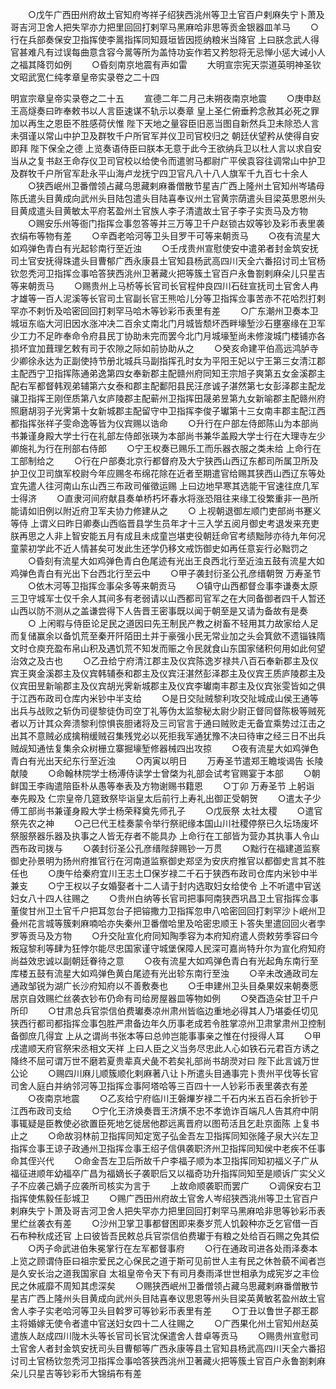 <!-- { "loadSidebar": true } -->
　　○戊午广西田州府故土官知府岑祥子绍狭西洮州等卫土官百户剌麻失宁卜萧及哥吉河卫舍人把失罕亦力把里回回打剌罕马黑麻哈非思等贡金银器皿羊马
　　○行在兵部奏保安卫指挥使李暠指挥同知聂垣皆因揽纳粮米当降官  上曰朕念武人得官甚难凡有过误每曲意含容今暠等所为盖恃功妄作若又矜恕将无忌惮小惩大诫小人之福其降罚如例
　　○昏刻南京地震有声如雷
　　大明宣宗宪天崇道英明神圣钦文昭武宽仁纯孝章皇帝实录卷之二十四


明宣宗章皇帝实录卷之二十五
　　宣德二年二月己未朔夜南京地震
　　○庚申赵王高燧奏曰昨奉敕书以人言臣速谋不轨示以奏章  皇上圣仁俯垂矜念赦其必死之罪加以再生之恩臣不胜感荷伏惟  陛下天地之量容臣旧恶当图自新然兵卫未除恐人言未弭谨以常山中护卫及群牧千户所官军并仪卫司官校归之  朝廷伏望矜从使得自安即拜  陛下保全之德  上览奏语侍臣曰朕本无意于此今王欲纳兵卫以杜人言以求自安当从之复书赵王命存仪卫司官校以给使令而遣驸马都尉广平侯袁容往调常山中护卫及群牧千户所官军赴永平山海卢龙抚宁四卫官凡八十八人旗军千九百七十余人
　　○狭西岷州卫番僧领占藏乌思藏剌麻番僧散节星吉广西上隆州土官知州岑璚母陈氏遣头目黄成向武州头目陆包遣头目陆喜奉议州土官黄宗荫遣头目梁英思恩州头目黄成遣头目黄敏太平府茗盈州土官族人李子清遣故土官子李子实贡马及方物
　　○赐安乐州等衙门指挥佥事忽答等并三万等卫千户赵锁古奴等钞及彩币表里袭衣绢布等物有差
　　○辛酉老哈河等卫头目罗干可等来朝贡马
　　○夜有流星大如鸡弹色青白有光起轸南行至近浊
　　○壬戌贵州宣慰使安中遣弟者封金筑安抚司土官安抚得珠遣头目曹郁广西永康县土官知县杨武高四川天全六番招讨司土官杨钦忽秃河卫指挥佥事哈答狭西洮州卫著藏火把等簇土官百户永鲁劄剌麻朵儿只星吉等来朝贡马
　　○赐贵州上马桥等长官司长官程仲良四川石砫宣抚司土官舍人冉才雄等一百人泥溪等长官司土官副长官王熊哈儿分等卫指挥佥事苦赤不花哈烈打剌罕亦不剌忻及哈密回回打剌罕马哈木等钞彩币表里有差
　　○广东潮州卫奏本卫城垣东临大河旧因水涨冲决二百余丈南北门月城皆颓坏西畔壕堑沙石壅塞缘在卫军少工力不足昨奉命令府县民丁协助未完而罢今北门月城壕堑尚未修浚城门楼铺亦各损坏宜加葺理乞敕有司于农隙之际如前协助从之
　　○癸亥命建平伯高远鸿胪寺少卿徐永达为正副使持节册北城兵马副指挥孔时女为平阳王妃以宁王第三女清江郡主配西宁卫指挥陈通弟逸第四女奉新郡主配赣州府同知王宗旭子爽第五女金溪郡主配右军都督韩观弟辅第六女泰和郡主配鄱阳县民汪彦诚子湛然第七女彭泽郡主配龙骧卫指挥王刚侄质第八女庐陵郡主配蕲州卫指挥田晟弟昱第九女新喻郡主配赣州府照磨胡羽子光霁第十女新城郡主配留守中卫指挥李俊子瓛第十三女南丰郡主配江西都指挥张祥子雯命逸等皆为仪宾赐以诰命
　　○升行在户部左侍郎陈山为本部尚书兼谨身殿大学士行在礼部左侍郎张瑛为本部尚书兼华盖殿大学士行在大理寺左少卿施礼为行在刑部右侍郎
　　○宁王权奏已赐乐工而乐器衣服之类未给  上命行在工部制给之
　　○行在户部奏北京行都督府及大宁狭西山西辽东都司所属卫所及护卫仪卫司旗军校尉今年应赐冬布绵花除在近者至期遣官给赐其狭西山西辽东等处宜先遣人往河南山东山西三布政司催徵运赐  上曰边地早寒其选能干官速往庶几军士得济
　　○直隶河间府献县奏单桥朽坏春水将涨恐阻往来缘工役繁重非一邑所能请如旧例以附近府卫军夫协力修建从之
　　○  上视朝退御左顺门吏部尚书蹇义等侍  上谓义曰昨日卿奏山西临晋县学生员年才十三入学五阅月御史考退发来充吏朕再思之人非上智安能五月有成且未成童岂堪吏役朝廷命官考绩黜陟亦待九年何况童蒙初学此不近人情甚矣可发此生还学仍移文戒饬御史如再任意妄行必黜罚之
　　○昏刻有流星大如鸡弹色青白色尾迹有光出王良西北行至近浊五鼓有流星大如鸡弹色青白有光出下台西北行至云中
　　○甲子袭封衍圣公孔彦缙朝贺  万寿圣节
　　○依木河等卫指挥佥事朵多等来朝贡马
　　○镇守山西都督佥事李谦奏太原三卫守城军士仅千余人其间多有老弱请以山西都司官军之在大同备御者四千人暂还山西以防不测从之盖谦尝得下人告晋王密事既以闻于朝至是又请为备故有是奏
　　○  上闲暇与侍臣论足民之道因曰先王制民产教之树畜不轻用其力故家给人足而复储赢余以备饥荒至秦开阡陌田土并于豪强小民无常业加之头会箕歛不遗锱铢隋文时仓庾充盈布帛山积及遇饥荒不知发而赈之令民就食山东国家储积何用如此何望治效之及古也
　　○乙丑给宁府清江郡主及仪宾陈逸岁禄共八百石奉新郡主及仪宾王爽金溪郡主及仪宾韩辅泰和郡主及仪宾汪湛然彭泽郡主及仪宾王质庐陵郡主及仪宾田昱新喻郡主及仪宾胡光霁新城郡主及仪宾李瓛南丰郡主及仪宾张雯皆如之俱于江西布政司仓库内米钞中半支给
　　○是日交阯贼黎利攻交阯城成山侯王通等出兵与战败之斩伪司徥黎徒伪司空丁礼等伪太监黎秘太尉少尉正督同督陈极等贼死者以万计其众奔溃黎利惊惧丧胆诸将及三司官言于通曰贼败走无备宜乘势过江击之出其不意贼必成擒稍缓贼召集残党必以死拒我军通犹豫不决曰待审之经三日不出兵贼觇知通怯复集余众树栅立寨掘壕堑修器械四出攻掠
　　○夜有流星大如鸡弹色青白有光出天纪东行至近浊
　　○丙寅以明日
　　万寿圣节遣郑王瞻埈谒告  长陵  献陵
　　○命翰林院学士杨溥侍读学士曾棨为礼部会试考官赐宴于本部
　　○朝鲜国王李祹遣陪臣朴从愚等奉表及方物谢赐书籍恩
　　○丁卯  万寿圣节  上躬诣  奉先殿及  仁宗皇帝几筵致祭毕诣皇太后前行上寿礼出御正受朝贺
　　○遣太子少傅工部尚书兼谨身殿大学士杨荣释奠先师孔子
　　○戊辰祭  太社太稷
　　○遣官祭先农之神
　　○己巳代王桂奏蒙令举行祭祀缘本国山川社稷停祭已久坛场废坏祭服祭器乐器及执事之人皆无存者不能具办  上命行在工部皆为营办其执事人令山西布政司拨与
　　○袭封衍圣公孔彦缙陛辞赐钞一万贯
　　○黜行在福建道监察御史孙景明为扬州府推官行在河南道监察御史郑坚为安庆府推官以都御史言其不胜任也
　　○庚午给秦府宜川王志土□保岁禄二千石于狭西布政司仓库内米钞中半兼支
　　○宁王权以子女婚娶者十二人请于封内选取妇女给使令  上不听遣中官送妇女八十四人往赐之
　　○贵州白纳等长官司把事阿南狭西巩昌卫土官指挥佥事董俊甘州卫土官千户把耳忽台子把镕撒力卫指挥忽申八哈密回回打剌罕沙卜岷州卫叠州花言城等簇剌麻喃哈亦失秦州卫番僧哈里及哈密忠顺王卜答失里遣回回火者孛罗等贡马及方物
　　○升交阯宣化府同知陶季容为本府知府遣人赍敕劳季容曰今叛寇黎利等肆为狂悖尔能尽忠国家谨守城堡保障人民深可嘉尚特升尔为宣化府知府尚益效忠诚以副朝廷眷待之意
　　○夜有流星大如鸡弹色青白有光起角东南行至库楼五鼓有流星大如鸡弹色黄白尾迹有光出轸东南行至浊
　　○辛未改通政司左通政邹锐为湖广长沙府知府以不善敷奏也
　　○壬申建州卫头目桑果奴来朝奏愿居京自效赐纻丝袭衣钞布仍命有司给房屋器皿等物如例
　　○癸酉造朵甘卫千户所印
　　○甘肃总兵官崇信伯费瓛奏凉州肃州皆临边重地必得其人乃堪委任切见狭西行都司都指挥佥事包胜严肃备边年久历事老成若令胜掌凉州卫肃掌肃州卫控制备御庶几得宜  上从之谓尚书张本等曰总帅岂能事事亲之惟在付授得人耳
　　○甲戌遣顺天府官祭宋丞相文天祥  上曰人臣之义当务尽忠此人心如铁石元君百方诱之降终不屈可谓万世不磨若夏贵辈真犬彘不若矣礼部尚书胡濙对曰  陛下此言诚万世公论
　　○赐四川麻儿顺簇顺化剌麻著八让卜所遣头目通事完卜贵州平伐等长官司舍人庭白并纳邻河等卫指挥佥事阿塔哈等三百四十一人钞彩币表里袭衣有差
　　○夜南京地震
　　○乙亥给宁府临川王磐熚岁禄二千石内米五百石余折钞于江西布政司支给
　　○宁化王济焕奏晋王济熿不忠不孝诡诈百端凡人告其府中阴事辄疑是臣教使必欲置臣死地乞徙居他郡远离晋府以图苟活且乞赴京面陈  上复书止之
　　○命故羽林前卫指挥同知定宽子弘金吾左卫指挥同知张隆子泉大兴左卫指挥佥事王谅子政通州卫指挥佥事王绍子信俱袭职济州卫指挥同知侯中老疾不任事命其侄兴代
　　○命金吾左卫后所故千户李福子顺为本卫指挥同知初福义子广从福征进顺年幼福卒广昌为福嫡长子袭职后又以福奇功升指挥同知至是顺诉广实父义子不应袭己嫡子应袭所司核实为言于
　　上故命顺袭职而罢广
　　○调保安右卫指挥使焦毅任彭城卫
　　○赐广西田州府故土官舍人岑绍狭西洮州等卫土官百户剌麻失宁卜萧及哥吉河卫舍人把失罕亦力把里回回打剌罕马黑麻哈非思等钞彩币表里纻丝袭衣有差
　　○沙州卫掌卫事都督困即来奏岁荒人饥榖种亦乏乞官借一百石布种秋成还官  上曰彼皆吾民敕总兵官崇信伯费瓛于有粮之处给百石赐之免其偿
　　○丙子命武进伯朱冕掌行在左军都督事府
　　○行在通政司进各处雨泽奏本  上览之顾谓侍臣曰祖宗爱民之心保民之道于斯可见前世人主有民之休咎藐不闻者岂是久安长治之道我国家自  太祖皇帝令天下有司月奏雨泽世世相承为成宪岁之丰俭民之休戚靡不周知其虑深矣
　　○赐狭西岷州卫番僧领占藏乌思藏剌麻番僧散节星吉广西上隆州头目黄成向武州头目陆喜奉议思恩等州头目梁英黄敏茗盈州故土官舍人李子实老哈河等卫头目斡罗可等钞彩币表里有差
　　○丁丑以鲁世子郡王郡主将婚嫁无使令者遣中官送妇女四十二人往赐之
　　○广西果化州土官知州赵英遣族人赵成四川陇木头等长官司长官沈保遣舍人昔卓等贡马
　　○赐贵州宣慰司土官舍人者封金筑安抚司头目曹郁等广西永康等县土官知县杨武高四川天全六番招讨司土官杨钦忽秃河卫指挥佥事哈答狭西洮州卫著藏火把等簇土官百户永鲁劄剌麻朵儿只星吉等钞彩币大锦绢布有差
